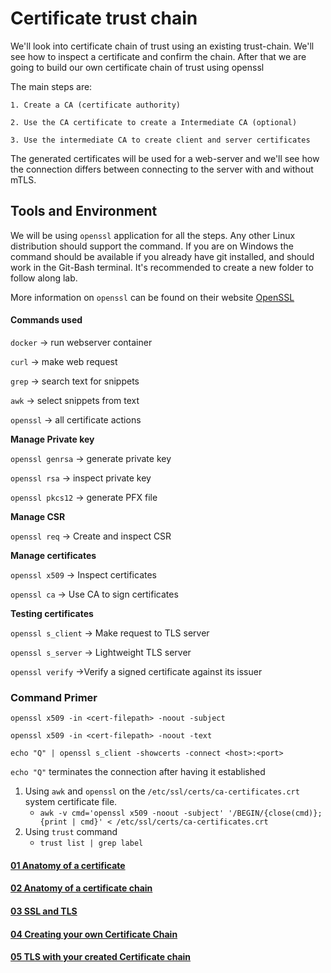 # Certificate trust chain
We'll look into certificate chain of trust using an existing trust-chain.
We'll see how to inspect a certificate and confirm the chain. After that we are going to build our own certificate chain of trust using openssl


The main steps are:

	1. Create a CA (certificate authority)

	2. Use the CA certificate to create a Intermediate CA (optional)

	3. Use the intermediate CA to create client and server certificates

The generated certificates will be used for a web-server and we'll see how the connection differs between connecting to the server with and without mTLS.

## Tools and Environment
We will be using `openssl` application for all the steps. Any other Linux distribution should support the command. If you are on Windows the command should be available if you already have git installed, and should work in the Git-Bash terminal.
It's recommended to create a new folder to follow along lab.

More information on `openssl` can be found on their website [OpenSSL](https://www.openssl.org/)

#### Commands used

`docker` -> run webserver container

`curl` -> make web request

`grep` -> search text for snippets

`awk` -> select snippets from text

`openssl` -> all certificate actions

**Manage Private key**

`openssl genrsa`  -> generate private key

`openssl rsa` -> inspect private key

`openssl pkcs12`  -> generate PFX file

**Manage CSR**

`openssl req` -> Create and inspect CSR

**Manage certificates**

`openssl x509` -> Inspect certificates

`openssl ca` -> Use CA to sign certificates

**Testing certificates**

`openssl s_client` -> Make request to TLS server

`openssl s_server` -> Lightweight TLS server

`openssl verify` ->Verify a signed certificate against its issuer
### Command Primer


`openssl x509 -in <cert-filepath> -noout -subject`

`openssl x509 -in <cert-filepath> -noout -text`

`echo "Q" | openssl s_client -showcerts -connect <host>:<port>`

`echo "Q"` terminates the connection after having it established



1. Using `awk` and `openssl` on the  `/etc/ssl/certs/ca-certificates.crt` system certificate file.
	-  `awk -v cmd='openssl x509 -noout -subject' '/BEGIN/{close(cmd)};{print | cmd}' < /etc/ssl/certs/ca-certificates.crt`
2. Using `trust` command
	- `trust list | grep label`

#### [01 Anatomy of a certificate](docs/01AnatomyOfaCertificate.md)

#### [02 Anatomy of a certificate chain](docs/02AnatomyOfaCertificateChain.md)

#### [03 SSL and TLS](docs/03SSLandTLS.md)

#### [04 Creating your own Certificate Chain](docs/04CreatingOwnCertificateChain.md)

#### [05 TLS with your created Certificate chain](docs/05TLSwithCreatedCertificateChain.md)

